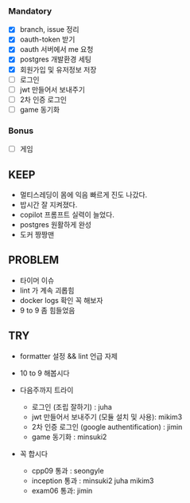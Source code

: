 
### Mandatory
- [x] branch, issue 정리
- [x] oauth-token 받기
- [x] oauth 서버에서 me 요청
- [x] postgres 개발환경 세팅
- [x] 회원가입 및 유저정보 저장
- [ ] 로그인
- [ ] jwt 만들어서 보내주기
- [ ] 2차 인증 로그인
- [ ] game 동기화

### Bonus 
- [ ] 게임

## KEEP
- 멀티스레딩이 몸에 익음 빠르게 진도 나갔다.
- 밥시간 잘 지켜졌다.
- copilot 프롬프트 실력이 늘었다.
- postgres 원활하게 완성
- 도커 짱짱맨

## PROBLEM
- 타이머 이슈
- lint 가 계속 괴롭힘
- docker logs 확인 꼭 해보자
- 9 to 9 좀 힘들었음

## TRY
- formatter 설정 && lint 언급 자제
- 10 to 9 해봅시다
- 다음주까지 트라이
  - 로그인 (조립 잘하기) : juha
  - jwt 만들어서 보내주기 (모듈 설치 및 사용): mikim3
  - 2차 인증 로그인 (google authentification) : jimin
  - game 동기화 : minsuki2

- 꼭 합시다
  - cpp09 통과 : seongyle
  - inception 통과 : minsuki2 juha mikim3
  - exam06 통과: jimin